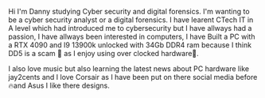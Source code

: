 Hi I'm Danny studying Cyber security and digital forensics. I'm wanting to be a cyber security analyst or a digital forensics. 
I have learent CTech IT in A level which had introduced me to cybersecurity but I have allways had a passion, I have allways been interested in computers, I have Built a PC with a RTX 4090 and I9 13900k unlocked with 34Gb DDR4 ram because I think DD5 is a scam 👀 as I enjoy using over clocked hardware🙏.

I also love music but also learning the latest news about PC hardware like jay2cents and I love Corsair as I have been put on there social media before🔥and Asus I like there designs.

